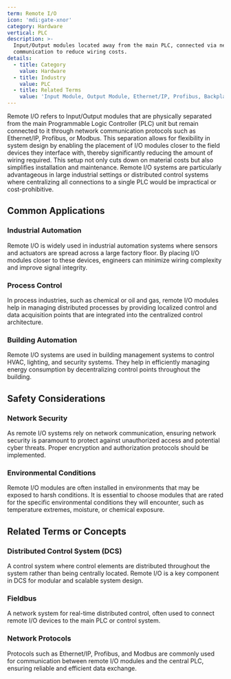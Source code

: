 ```yaml
---
term: Remote I/O
icon: 'mdi:gate-xnor'
category: Hardware
vertical: PLC
description: >-
  Input/Output modules located away from the main PLC, connected via network
  communication to reduce wiring costs.
details:
  - title: Category
    value: Hardware
  - title: Industry
    value: PLC
  - title: Related Terms
    value: 'Input Module, Output Module, Ethernet/IP, Profibus, Backplane'
---
```

Remote I/O refers to Input/Output modules that are physically separated from the main Programmable Logic Controller (PLC) unit but remain connected to it through network communication protocols such as Ethernet/IP, Profibus, or Modbus. This separation allows for flexibility in system design by enabling the placement of I/O modules closer to the field devices they interface with, thereby significantly reducing the amount of wiring required. This setup not only cuts down on material costs but also simplifies installation and maintenance. Remote I/O systems are particularly advantageous in large industrial settings or distributed control systems where centralizing all connections to a single PLC would be impractical or cost-prohibitive.

## Common Applications

### Industrial Automation
Remote I/O is widely used in industrial automation systems where sensors and actuators are spread across a large factory floor. By placing I/O modules closer to these devices, engineers can minimize wiring complexity and improve signal integrity.

### Process Control
In process industries, such as chemical or oil and gas, remote I/O modules help in managing distributed processes by providing localized control and data acquisition points that are integrated into the centralized control architecture.

### Building Automation
Remote I/O systems are used in building management systems to control HVAC, lighting, and security systems. They help in efficiently managing energy consumption by decentralizing control points throughout the building.

## Safety Considerations

### Network Security
As remote I/O systems rely on network communication, ensuring network security is paramount to protect against unauthorized access and potential cyber threats. Proper encryption and authorization protocols should be implemented.

### Environmental Conditions
Remote I/O modules are often installed in environments that may be exposed to harsh conditions. It is essential to choose modules that are rated for the specific environmental conditions they will encounter, such as temperature extremes, moisture, or chemical exposure.

## Related Terms or Concepts

### Distributed Control System (DCS)
A control system where control elements are distributed throughout the system rather than being centrally located. Remote I/O is a key component in DCS for modular and scalable system design.

### Fieldbus
A network system for real-time distributed control, often used to connect remote I/O devices to the main PLC or control system.

### Network Protocols
Protocols such as Ethernet/IP, Profibus, and Modbus are commonly used for communication between remote I/O modules and the central PLC, ensuring reliable and efficient data exchange.
